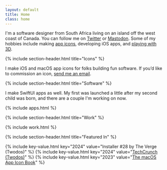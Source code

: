 ```yaml
---
layout: default
title: Home
class: home
---
```


I'm a software designer from South Africa living on an island off the west coast of Canada. You can follow me on [Twitter](https://twitter.com/AdamWhitcroft) or [Mastodon](https://mastodon.design/@adam). Some of my hobbies include making [app icons](https://twitter.com/AdamWhitcroft/status/1691487295822802944/photo/1), developing iOS apps, and [playing with 3D](https://twitter.com/AdamWhitcroft/status/1730605005571563685/photo/1).

{% include section-header.html title="Icons" %}

I make iOS and macOS app icons for folks building fun software. If you’d like to commission an icon, <a href="mailto:hey@adamwhitcroft.com?subject=App%20icon%20inquiry">send me an email</a>.

{% include section-header.html title="Software" %}

I make SwiftUI apps as well. My first was launched a little after my second child was born, and there are a couple I'm working on now.

{% include apps.html %}

{% include section-header.html title="Work" %}

{% include work.html %}

{% include section-header.html title="Featured In" %}

{% include key-value.html key="2024" value="Installer #28 by The Verge (Twodos)" %}
{% include key-value.html key="2024" value="<a href='https://techcrunch.com/2024/02/29/twodos-is-a-simple-to-do-app-that-doesnt-remind-you-of-your-tasks/'>TechCrunch (Twodos)</a>" %}
{% include key-value.html key="2023" value="<a href='https://www.appiconbook.com/'>The macOS App Icon Book</a>" %}